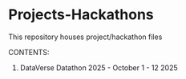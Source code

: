 # Projects-Hackathons
This repository houses project/hackathon files

CONTENTS:
1. DataVerse Datathon 2025 - October 1 - 12 2025
